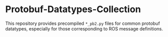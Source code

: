 # Protobuf-Datatypes-Collection

This repository provides precompiled `*_pb2.py` files for common protobuf datatypes, especially for those corresponding to ROS message definitions. 